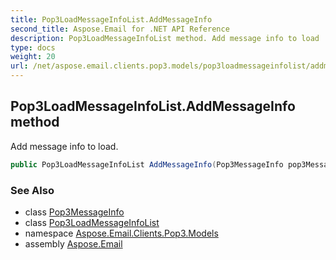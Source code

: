 ```yaml
---
title: Pop3LoadMessageInfoList.AddMessageInfo
second_title: Aspose.Email for .NET API Reference
description: Pop3LoadMessageInfoList method. Add message info to load
type: docs
weight: 20
url: /net/aspose.email.clients.pop3.models/pop3loadmessageinfolist/addmessageinfo/
---
```

## Pop3LoadMessageInfoList.AddMessageInfo method

Add message info to load.

```csharp
public Pop3LoadMessageInfoList AddMessageInfo(Pop3MessageInfo pop3MessageInfo)
```

### See Also

* class [Pop3MessageInfo](../../../aspose.email.clients.pop3/pop3messageinfo/)
* class [Pop3LoadMessageInfoList](../)
* namespace [Aspose.Email.Clients.Pop3.Models](../../pop3loadmessageinfolist/)
* assembly [Aspose.Email](../../../)


